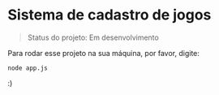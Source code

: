 <h1>Sistema de cadastro de jogos</h1>

> Status do projeto: Em desenvolvimento

Para rodar esse projeto na sua máquina, por favor, digite:


```
node app.js
```

:)